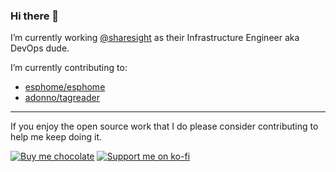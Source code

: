 ### Hi there 👋

I’m currently working [@sharesight](https://github.com/sharesight) as their Infrastructure Engineer aka DevOps dude.


I’m currently contributing to:
- [esphome/esphome](https://github.com/esphome/esphome)
- [adonno/tagreader](https://github.com/adonno/tagreader)


---

If you enjoy the open source work that I do please consider contributing to help me keep doing it.

[![Buy me chocolate](https://img.shields.io/badge/buy%20me%20chocolate-donate-blue.svg)](https://www.buymeacoffee.com/jesserockz)
[![Support me on ko-fi](https://img.shields.io/badge/support%20me%20on%20ko--fi-support-red.svg)](https://ko-fi.com/jesserockz)
